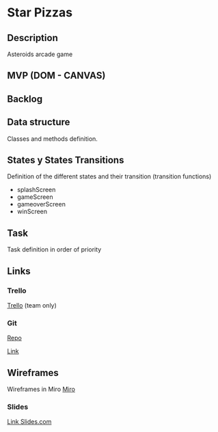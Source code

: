 # Star Pizzas



## Description

Asteroids arcade game 



## MVP (DOM - CANVAS)



## Backlog



## Data structure

Classes and methods definition.



## States y States Transitions

Definition of the different states and their transition (transition functions)

- splashScreen
- gameScreen
- gameoverScreen
- winScreen



## Task

Task definition in order of priority



## Links



### Trello

 [Trello](https://trello.com/b/YHNg1fm3/star-pizzas) (team only)



### Git

[Repo](http://github.com/dimitrijd-iron/star-pizzas)

 [Link](http://github.com/)



## Wireframes

Wireframes in Miro [Miro](https://miro.com/app/board/o9J_lX36If8=/) 



### Slides

[Link Slides.com](http://slides.com/)

